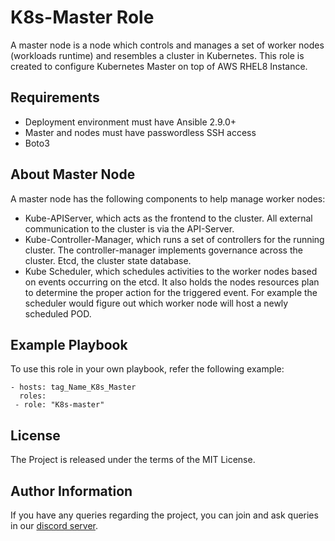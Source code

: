 K8s-Master Role
=========

A master node is a node which controls and manages a set of worker nodes (workloads runtime) and resembles a cluster in Kubernetes.
This role is created to configure Kubernetes Master on top of AWS RHEL8 Instance.

Requirements
------------
- Deployment environment must have Ansible 2.9.0+
- Master and nodes must have passwordless SSH access
- Boto3 

About Master Node
------------

A master node has the following components to help manage worker nodes:

- Kube-APIServer, which acts as the frontend to the cluster. All external communication to the cluster is via the API-Server.
- Kube-Controller-Manager, which runs a set of controllers for the running cluster. The controller-manager implements governance across the cluster.
Etcd, the cluster state database.
- Kube Scheduler, which schedules activities to the worker nodes based on events occurring on the etcd. It also holds the nodes resources plan to determine the proper action for the triggered event. For example the scheduler would figure out which worker node will host a newly scheduled POD.

Example Playbook
----------------

To use this role in your own playbook, refer the following example:

    - hosts: tag_Name_K8s_Master
      roles: 
     - role: "K8s-master"

License
-------

The Project is released under the terms of the MIT License.


Author Information
------------------

If you have any queries regarding the project, you can join and ask queries in our [discord server](https://discord.gg/rGw7nVWyFN).
